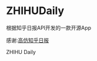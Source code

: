 # ZHIHUDaily

根据知乎日报API开发的一款开源App

感谢:[高仿知乎日报](https://github.com/iKrelve/KuaiHu/blob/master/%E7%9F%A5%E4%B9%8E%E6%97%A5%E6%8A%A5API.md "悬停显示")

ZHIHU Daily
